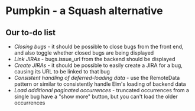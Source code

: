 # Pumpkin - a Squash alternative

## Our to-do list

* *Closing bugs* - it should be possible to close bugs from the front end, and also toggle whether closed bugs are being displayed
* *Link JIRAs* - bugs.issue_url from the backend should be displayed
* *Create JIRAs* - it should be possible to easily create a JIRA for a bug, causing its URL to be linked to that bug
* *Consistent handling of deferred-loading data* - use the RemoteData pattern or similar to consistently handle Elm's loading of backend data
* *Load additional paginated occurrences* - truncated occurrences from a single bug have a "show more" button, but you can't load the older occurrences


